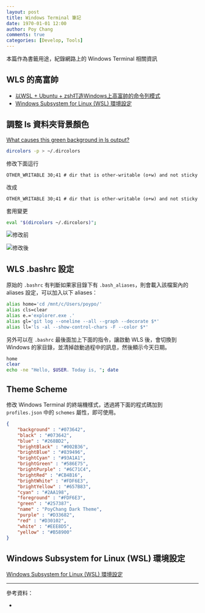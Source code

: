 ```yaml
---
layout: post
title: Windows Terminal 筆記
date: 1970-01-01 12:00
author: Poy Chang
comments: true
categories: [Develop, Tools]
---
```


本篇作為書籤用途，紀錄網路上的 Windows Terminal 相關資訊

## WLS 的高富帥

- [以WSL + Ubuntu + zsh打造Windows上高富帥的命令列模式](https://blog.kkbruce.net/2019/03/wsl-ubuntu-zsh-windows-command-line.html)
- [Windows Subsystem for Linux (WSL) 環境設定](https://hackmd.io/@tf-z1zFMTIC8ADhxEcGJEA/BJByCIUHf)

## 調整 ls 資料夾背景顏色

[What causes this green background in ls output?](https://unix.stackexchange.com/questions/94498/what-causes-this-green-background-in-ls-output?newreg=e23f5b22156d4316a2dd522b69141684)

```bash
dircolors -p > ~/.dircolors
```

修改下面這行

```
OTHER_WRITABLE 30;41 # dir that is other-writable (o+w) and not sticky
```

改成

```
OTHER_WRITABLE 30;41 # dir that is other-writable (o+w) and not sticky
```

套用變更

```bash
eval "$(dircolors ~/.dircolors)";
```

![修改前](https://i.imgur.com/nRxt29o.png)

![修改後](https://i.imgur.com/MSpd6xz.png)

## WLS .bashrc 設定

原始的 `.bashrc` 有判斷如果家目錄下有 `.bash_aliases`，則會載入該檔案內的 aliases 設定，可以加入以下 aliases：

```bash
alias home='cd /mnt/c/Users/poypo/'
alias cls=clear
alias e.='explorer.exe .'
alias gl='git log --oneline --all --graph --decorate $*'
alias ll='ls -al --show-control-chars -F --color $*'
```

另外可以在 `.bashrc` 最後面加上下面的指令，讓啟動 WLS 後，會切換到 Windows 的家目錄，並清掉啟動過程中的訊息，然後顯示今天日期。

```bash
home
clear
echo -ne "Hello, $USER. Today is, "; date
```

## Theme Scheme

修改 Windows Terminal 的終端機樣式，透過將下面的程式碼加到 `profiles.json` 中的 `schemes` 屬性，即可使用。

```json
{
    "background" : "#073642",
    "black" : "#073642",
    "blue" : "#268BD2",
    "brightBlack" : "#002B36",
    "brightBlue" : "#839496",
    "brightCyan" : "#93A1A1",
    "brightGreen" : "#586E75",
    "brightPurple" : "#6C71C4",
    "brightRed" : "#CB4B16",
    "brightWhite" : "#FDF6E3",
    "brightYellow" : "#657B83",
    "cyan" : "#2AA198",
    "foreground" : "#FDF6E3",
    "green" : "#257387",
    "name" : "PoyChang Dark Theme",
    "purple" : "#D33682",
    "red" : "#D30102",
    "white" : "#EEE8D5",
    "yellow" : "#B58900"
}
```

## Windows Subsystem for Linux (WSL) 環境設定

[Windows Subsystem for Linux (WSL) 環境設定](https://hackmd.io/@tf-z1zFMTIC8ADhxEcGJEA/BJByCIUHf?type=view)



----------

參考資料：

* []()
